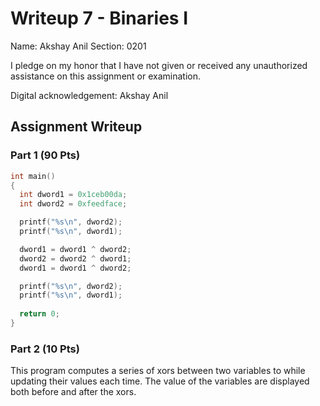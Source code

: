 # Writeup 7 - Binaries I

Name: Akshay Anil
Section: 0201

I pledge on my honor that I have not given or received any unauthorized
assistance on this assignment or examination.

Digital acknowledgement: Akshay Anil

## Assignment Writeup

### Part 1 (90 Pts)

```c
int main()
{
  int dword1 = 0x1ceb00da;
  int dword2 = 0xfeedface;

  printf("%s\n", dword2);
  printf("%s\n", dword1);

  dword1 = dword1 ^ dword2;
  dword2 = dword2 ^ dword1;
  dword1 = dword1 ^ dword2;

  printf("%s\n", dword2);
  printf("%s\n", dword1);
  
  return 0;
}
```

### Part 2 (10 Pts)

This program computes a series of xors between two variables to while updating their values each time. The value of the variables are displayed both before and after the xors.
